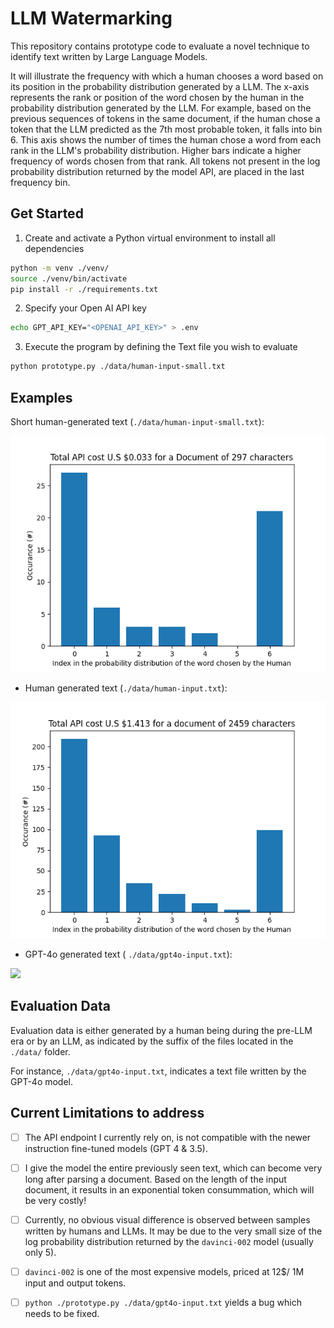 # LLM Watermarking

This repository contains prototype code to evaluate a novel technique to identify text written by Large Language Models.

It will illustrate the frequency with which a human chooses a word based on its position in the probability distribution generated by a LLM. The x-axis represents the rank or position of the word chosen by the human in the probability distribution generated by the LLM. For example, based on the previous sequences of tokens in the same document, if the human chose a token that the LLM predicted as the 7th most probable token, it falls into bin 6. This axis shows the number of times the human chose a word from each rank in the LLM's probability distribution. Higher bars indicate a higher frequency of words chosen from that rank. All tokens not present in the log probability distribution returned by the model API, are placed in the last frequency bin.


## Get Started

1. Create and activate a Python virtual environment to install all dependencies

```bash
python -m venv ./venv/
source ./venv/bin/activate
pip install -r ./requirements.txt
```

2. Specify your Open AI API key

```bash
echo GPT_API_KEY="<OPENAI_API_KEY>" > .env
```

3. Execute the program by defining the Text file you wish to evaluate

```bash
python prototype.py ./data/human-input-small.txt 
```

## Examples
Short human-generated text (```./data/human-input-small.txt```):

![](results/result_plot-human-input-small.png)

- Human generated text (```./data/human-input.txt```):

![](results/result_plot-human-input.png)

- GPT-4o generated text ( ```./data/gpt4o-input.txt```):

![](results/result_plot-gpt4o-input-small.png)

## Evaluation Data

Evaluation data is either generated by a human being during the pre-LLM era or by an LLM, as indicated by the suffix of the files located in the ```./data/``` folder.

For instance, ```./data/gpt4o-input.txt```, indicates a text file written by the GPT-4o model.

## Current Limitations to address

- [ ]  The API endpoint I currently rely on, is not compatible with the newer instruction fine-tuned models (GPT 4 & 3.5).

- [ ] I give the model the entire previously seen text, which can become very long after parsing a document. Based on the length of the input document, it results in an exponential token consummation, which will be very costly!

- [ ] Currently, no obvious visual difference is observed between samples written by humans and LLMs. It may be due to the very small size of the log probability distribution returned by the ```davinci-002``` model (usually only 5).

- [ ] ```davinci-002``` is one of the most expensive models, priced at 12$/ 1M input and output tokens.

- [ ] ```python ./prototype.py ./data/gpt4o-input.txt``` yields a bug which needs to be fixed.